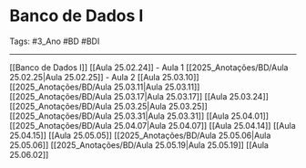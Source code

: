 # Banco de Dados I

Tags:  #3_Ano #BD #BDI

---

[[Banco de Dados I]]
[[Aula 25.02.24]] - Aula 1
[[2025_Anotações/BD/Aula 25.02.25|Aula 25.02.25]] - Aula 2
[[Aula 25.03.10]]
[[2025_Anotações/BD/Aula 25.03.11|Aula 25.03.11]] 
[[2025_Anotações/BD/Aula 25.03.17|Aula 25.03.17]]
[[Aula 25.03.24]]
[[2025_Anotações/BD/Aula 25.03.25|Aula 25.03.25]]
[[2025_Anotações/BD/Aula 25.03.31|Aula 25.03.31]]
[[Aula 25.04.01]]
[[2025_Anotações/BD/Aula 25.04.07|Aula 25.04.07]]
[[Aula 25.04.14]]
[[Aula 25.04.15]]
[[Aula 25.05.05]]
[[2025_Anotações/BD/Aula 25.05.06|Aula 25.05.06]]
[[2025_Anotações/BD/Aula 25.05.19|Aula 25.05.19]]
[[Aula 25.06.02]]
